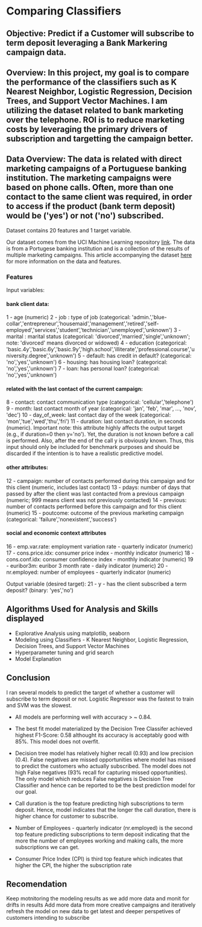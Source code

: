 # Comparing Classifiers

## **Objective: Predict if a Customer will subscribe to term deposit leveraging a Bank Markering campaign data.**

## **Overview**: In this project, my goal is to compare the performance of the classifiers such as K Nearest Neighbor, Logistic Regression, Decision Trees, and Support Vector Machines.  I am utilizing the dataset related to bank marketing over the telephone. ROI is to reduce marketing costs by leveraging the primary drivers of subscription and targetting the campaign better.

## **Data Overview**: The data is related with direct marketing campaigns of a Portuguese banking institution. The marketing campaigns were based on phone calls. Often, more than one contact to the same client was required, in order to access if the product (bank term deposit) would be ('yes') or not ('no') subscribed. 
Dataset contains 20 features and 1 target variable.

Our dataset comes from the UCI Machine Learning repository [link](https://archive.ics.uci.edu/ml/datasets/bank+marketing).  The data is from a Portugese banking institution and is a collection of the results of multiple marketing campaigns. This article accompanying the dataset [here](CRISP-DM-BANK.pdf) for more information on the data and features.

### **Features**
Input variables:
#### bank client data:
1 - age (numeric)
2 - job : type of job (categorical: 'admin.','blue-collar','entrepreneur','housemaid','management','retired','self-employed','services','student','technician','unemployed','unknown')
3 - marital : marital status (categorical: 'divorced','married','single','unknown'; note: 'divorced' means divorced or widowed)
4 - education (categorical: 'basic.4y','basic.6y','basic.9y','high.school','illiterate','professional.course','university.degree','unknown')
5 - default: has credit in default? (categorical: 'no','yes','unknown')
6 - housing: has housing loan? (categorical: 'no','yes','unknown')
7 - loan: has personal loan? (categorical: 'no','yes','unknown')
#### related with the last contact of the current campaign:
8 - contact: contact communication type (categorical: 'cellular','telephone')
9 - month: last contact month of year (categorical: 'jan', 'feb', 'mar', ..., 'nov', 'dec')
10 - day_of_week: last contact day of the week (categorical: 'mon','tue','wed','thu','fri')
11 - duration: last contact duration, in seconds (numeric). Important note: this attribute highly affects the output target (e.g., if duration=0 then y='no'). Yet, the duration is not known before a call is performed. Also, after the end of the call y is obviously known. Thus, this input should only be included for benchmark purposes and should be discarded if the intention is to have a realistic predictive model.
#### other attributes:
12 - campaign: number of contacts performed during this campaign and for this client (numeric, includes last contact)
13 - pdays: number of days that passed by after the client was last contacted from a previous campaign (numeric; 999 means client was not previously contacted)
14 - previous: number of contacts performed before this campaign and for this client (numeric)
15 - poutcome: outcome of the previous marketing campaign (categorical: 'failure','nonexistent','success')
#### social and economic context attributes
16 - emp.var.rate: employment variation rate - quarterly indicator (numeric)
17 - cons.price.idx: consumer price index - monthly indicator (numeric)
18 - cons.conf.idx: consumer confidence index - monthly indicator (numeric)
19 - euribor3m: euribor 3 month rate - daily indicator (numeric)
20 - nr.employed: number of employees - quarterly indicator (numeric)

Output variable (desired target):
21 - y - has the client subscribed a term deposit? (binary: 'yes','no')


## **Algorithms Used for Analysis and Skills displayed**

- Explorative Analysis using matplotlib, seaborn
- Modeling using Classifiers - K Nearest Neighbor, Logistic Regression, Decision Trees, and Support Vector Machines
- Hyperparameter tuning and grid search
- Model Explanation 


## **Conclusion**

I ran several models to predict the target of whether a customer will subscribe to term deposit or not. Logistic Regressor was the fastest to train and SVM was the slowest.

- All models are performing well with accuracy > ~ 0.84.

- The best fit model materialized by the Decision Tree Classifer achieved highest F1-Score: 0.58 althought its accuracy is acceptably good with 85%. This model does not overfit. 
- Decision tree model has relatively higher recall (0.93) and low precision (0.4). False negatives are missed opportunities where model has missed to predict the customers who actually subscribed. The model does not high False negatives (93% recall for capturing missed opportunities). The only model which reduces False negatives is Decision Tree Classifier and hence can be reported to be the best prediction model for our goal.

- Call duration is the top feature predicting high subscriptions to term deposit. Hence, model indicates that the longer the call duration, there is higher chance for customer to subscribe.
- Number of Employees - quarterly indicator (nr.employed) is the second top feature predicting subscriptions to term deposit indicating that the more the number of employees working and making calls, the more subscriptions we can get.
- Consumer Price Index (CPI) is third top feature which indicates that higher the CPI, the higher the subscription rate

## Recomendation

Keep motnitoring the modeling results as we add more data and monit for drifts in results
Add more data from more creative campaigns and iteratively refresh the model on new data to get latest and deeper perspetives of customers intending to subscribe

